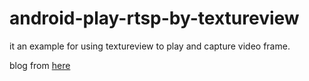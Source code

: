 # android-play-rtsp-by-textureview
it an example for using textureview to play and capture video frame.

blog from [here](http://logme.logdown.com/posts/845825/android-how-to-save-rtsp-stream-video-view-frame-to-sdcard)
